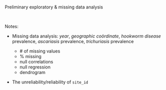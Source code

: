 <br>

Preliminary exploratory &amp; missing data analysis

<br>

Notes:

* Missing data analysis: _year_, _geographic co&ouml;rdinate_, *hookworm disease* prevalence, 
  *ascariasis* prevalence, _trichuriasis_ prevalence
  * \# of missing values
  * \% missing
  * null correlations
  * null regression
  * dendrogram

* The unreliability/reliability of ``site_id``
  

<br>
<br>

<br>
<br>

<br>
<br>

<br>
<br>